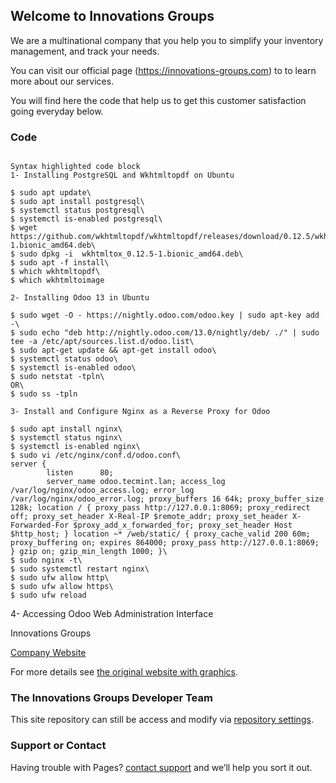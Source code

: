 ## Welcome to Innovations Groups

We are a multinational company that you help you to simplify your inventory management, and track your needs. 

You can visit our official page (https://innovations-groups.com) to to learn more about our services. 

You will find here the code that help us to get this customer satisfaction going everyday below. 

### Code

```

Syntax highlighted code block
1- Installing PostgreSQL and Wkhtmltopdf on Ubuntu

$ sudo apt update\
$ sudo apt install postgresql\
$ systemctl status postgresql\
$ systemctl is-enabled postgresql\
$ wget https://github.com/wkhtmltopdf/wkhtmltopdf/releases/download/0.12.5/wkhtmltox_0.12.5-1.bionic_amd64.deb\
$ sudo dpkg -i  wkhtmltox_0.12.5-1.bionic_amd64.deb\
$ sudo apt -f install\
$ which wkhtmltopdf\
$ which wkhtmltoimage

2- Installing Odoo 13 in Ubuntu

$ sudo wget -O - https://nightly.odoo.com/odoo.key | sudo apt-key add -\
$ sudo echo "deb http://nightly.odoo.com/13.0/nightly/deb/ ./" | sudo tee -a /etc/apt/sources.list.d/odoo.list\
$ sudo apt-get update && apt-get install odoo\
$ systemctl status odoo\
$ systemctl is-enabled odoo\
$ sudo netstat -tpln\
OR\
$ sudo ss -tpln

3- Install and Configure Nginx as a Reverse Proxy for Odoo

$ sudo apt install nginx\
$ systemctl status nginx\
$ systemctl is-enabled nginx\
$ sudo vi /etc/nginx/conf.d/odoo.conf\
server {
        listen      80;
        server_name odoo.tecmint.lan; access_log /var/log/nginx/odoo_access.log; error_log /var/log/nginx/odoo_error.log; proxy_buffers 16 64k; proxy_buffer_size 128k; location / { proxy_pass http://127.0.0.1:8069; proxy_redirect off; proxy_set_header X-Real-IP $remote_addr; proxy_set_header X-Forwarded-For $proxy_add_x_forwarded_for; proxy_set_header Host $http_host; } location ~* /web/static/ { proxy_cache_valid 200 60m; proxy_buffering on; expires 864000; proxy_pass http://127.0.0.1:8069; } gzip on; gzip_min_length 1000; }\
$ sudo nginx -t\
$ sudo systemctl restart nginx\
$ sudo ufw allow http\
$ sudo ufw allow https\
$ sudo ufw reload

```

4- Accessing Odoo Web Administration Interface

Innovations Groups

[Company Website](https://innovations-groups.com/)

For more details see [the original website with graphics](https://www.tecmint.com/install-odoo-in-ubuntu/).

### The Innovations Groups Developer Team

This site repository can still be access and modify via [repository settings](https://github.com/Innovation-Sarl/Odoo-With-Innovations-Groups/settings/pages). 

### Support or Contact

Having trouble with Pages? [contact support](https://innovations-groups.com/contact-us/) and we’ll help you sort it out.
